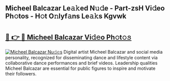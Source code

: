 ## Micheel Balcazar Le𝚊𝚔ed N𝚞𝚍e - Part-zsH Vi𝚍eo Ph𝚘tos - H𝚘t O𝚗lyf𝚊ns Le𝚊𝚔s Kgvwk

# <h2><a href="http://hf4h46.feru.top/?c=Micheel+Balcazar">🔗 👉 🔴 Micheel Balcazar Vi𝚍𝚎o Ph𝚘t𝚘𝚜</a></h2>

[![Micheel Balcazar Nu𝚍𝚎s](https://i.imgur.com/0TWrTi3.gif)](http://hf4h46.feru.top/?c=Micheel+Balcazar)
Digital artist Micheel Balcazar and social media personality, recognized for disseminating dance and lifestyle content via collaborative dance performances and brief videos. Leadership qualities Micheel Balcazar are essential for public figures to inspire and motivate their followers. 
